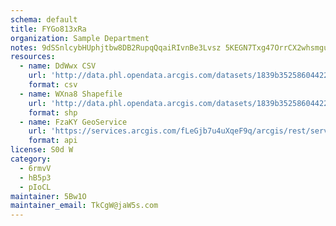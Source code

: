 ```yaml
---
schema: default
title: FYGo813xRa 
organization: Sample Department 
notes: 9dSSnlcybHUphjtbw8DB2RupqQqaiRIvnBe3Lvsz 5KEGN7Txg47OrrCX2whsmguYDWj1fV0P0dVCtmcAkkI84KHoJ1E3ZOzTFMN 
resources:
  - name: DdWwx CSV
    url: 'http://data.phl.opendata.arcgis.com/datasets/1839b35258604422b0b520cbb668df0d_0.csv'
    format: csv
  - name: WXna8 Shapefile
    url: 'http://data.phl.opendata.arcgis.com/datasets/1839b35258604422b0b520cbb668df0d_0.zip'
    format: shp
  - name: FzaKY GeoService
    url: 'https://services.arcgis.com/fLeGjb7u4uXqeF9q/arcgis/rest/services/Air_Monitoring_Stations/FeatureServer/0/query'
    format: api
license: S0d W 
category:
  - 6rmvV 
  - hB5p3 
  - pIoCL 
maintainer: 5Bw1O  
maintainer_email: TkCgW@jaW5s.com
---
```

